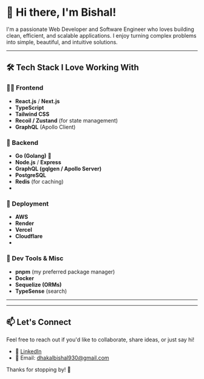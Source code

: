# 👋 Hi there, I'm Bishal!

I'm a passionate Web Developer and Software Engineer who loves building clean, efficient, and scalable applications. I enjoy turning complex problems into simple, beautiful, and intuitive solutions.

---

## 🛠️ Tech Stack I Love Working With

### 🧑‍💻 Frontend
- **React.js** / **Next.js**
- **TypeScript**
- **Tailwind CSS**
- **Recoil / Zustand** (for state management)
- **GraphQL** (Apollo Client)

### 🧰 Backend
- **Go (Golang)** 🚀
- **Node.js** / **Express**
- **GraphQL (gqlgen / Apollo Server)**
- **PostgreSQL**
- **Redis** (for caching)
- 
### 🚀 Deployment
- **AWS**
- **Render**
- **Vercel**
- **Cloudflare**
- 
### 🔧 Dev Tools & Misc
- **pnpm** (my preferred package manager)
- **Docker**
- **Sequelize (ORMs)**
- **TypeSense** (search)

---

---

## 📫 Let's Connect
Feel free to reach out if you'd like to collaborate, share ideas, or just say hi!

- 💼 [LinkedIn](https://www.linkedin.com/in/bishal-dhakal-582729204/)
- 💌 Email: dhakalbishal930@gmail.com

Thanks for stopping by! 🚀
